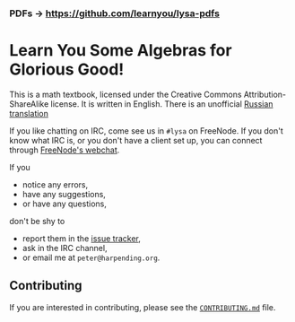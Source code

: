 ### PDFs -> https://github.com/learnyou/lysa-pdfs

# Learn You Some Algebras for Glorious Good!

This is a math textbook, licensed under the Creative Commons
Attribution-ShareAlike license. It is written in English. There is an
unofficial [Russian translation](../ru)

If you like chatting on IRC, come see us in `#lysa` on FreeNode. If
you don't know what IRC is, or you don't have a client set up, you can
connect through [FreeNode's webchat][webchat].

If you

* notice any errors,
* have any suggestions,
* or have any questions,

don't be shy to

*   report them in the
    [issue tracker](https://github.com/learnyou/lysa/issues), 
*   ask in the IRC channel,
*   or email me at `peter@harpending.org`. 

[webchat]: http://webchat.freenode.net/?channels=lysa

## Contributing

If you are interested in contributing, please see the
[`CONTRIBUTING.md`](CONTRIBUTING.md) file.
